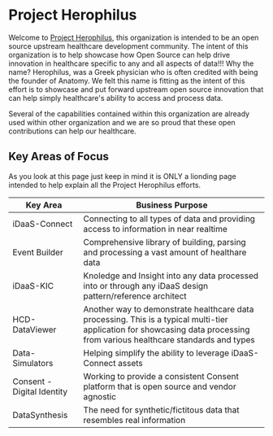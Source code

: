 # Project Herophilus

Welcome to [Project Herophilus](https://en.wikipedia.org/wiki/Herophilos), this organization is intended to be an open source upstream healthcare development community. The intent of this organization is to help showcase how Open Source can help drive innovation in healthcare specific to any and all aspects of data!!! Why the name? Herophilus, was a Greek physician who is often credited with being the founder of Anatomy. We felt this name is fitting as the intent of this effort is to showcase and put forward upstream open source innovation that can help simply healthcare's ability to access and process data.

Several of the capabilities contained within this organization are already used within other organization and we are so proud that these open contributions can help our healthcare.

## Key Areas of Focus
As you look at this page just keep in mind it is ONLY a lionding page intended to help explain all the Project Herophilus efforts.

| Key Area | Business Purpose |
|----------|------------------|
|iDaaS-Connect| Connecting to all types of data and providing access to information in near realtime|
|Event Builder| Comprehensive library of building, parsing and processing a vast amount of healthare data|
|iDaaS-KIC| Knoledge and Insight into any data processed into or through any iDaaS design pattern/reference architect|
|HCD-DataViewer| Another way to demonstrate healthcare data processing. This is a typical multi-tier application for showcasing data processing from various healthcare standards and types| 
|Data-Simulators| Helping simplify the ability to leverage iDaaS-Connect assets|
|Consent - Digital Identity| Working to provide a consistent Consent platform that is open source and vendor agnostic|
|DataSynthesis| The need for synthetic/fictitous data that resembles real information| 


